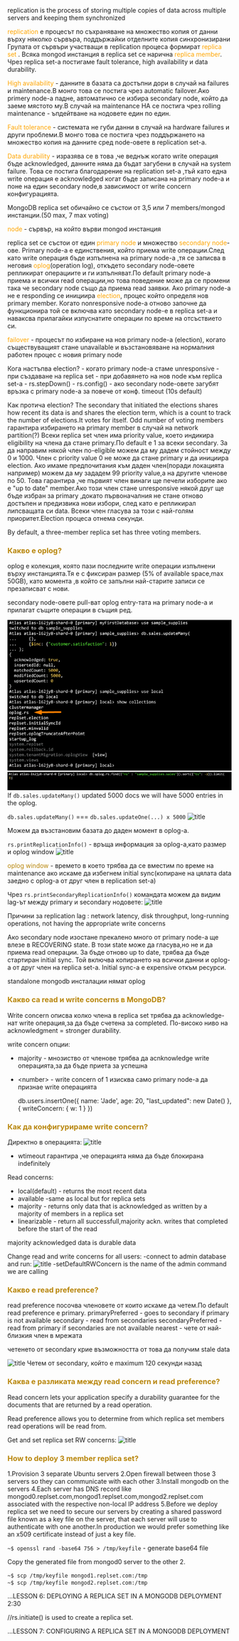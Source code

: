 replication is the process of storing multiple copies of data across multiple servers and keeping them synchronized

<span style="color:orange">replication</span> е процесът по съхраняване на множество копия от данни върху няколко сървъра, поддържайки отделните копия синхронизирани
Групата от сървъри участващи в replication процеса формират <span style="color:orange">replica set</span> .
Всяка mongod инстанция в replica set се нарична <span style="color:orange">replica member</span>.
Чрез replica set-a постигаме fault tolerance, high availability и data durability.

<span style="color:orange">High availability</span> - данните в базата са достъпни дори в случай на failures и maintenance.В монго това се постига чрез automatic failover.Ако primery node-a падне, автоматично се избира secondary node, който да заеме мястото му.В случай на maintenance HA се постига чрез rolling maintenance - ъпдейтване на нодовете един по един.

<span style="color:orange">Fault tolerance</span> - системата не губи данни в случай на hardware failures и други проблеми.В монго това се постига чрез поддържането на множество копия на данните сред node-овете в replication set-a.

<span style="color:orange">Data durability</span> - изразява се в това ,че веднъж когато write операция бъде acknowledged, данните няма да бъдат загубени в случай на system failure. Това се постига благодарение на replication set-a ,тъй като една write операция е acknowledged когат бъде записана на primary node-a и поне на един secondary node,в зависимост от write concern конфигурацията.

MongoDB replica set обичайно се състои от 3,5 или 7 members/mongod инстанции.(50 max, 7 max voting)

<span style="color:orange">node</span> - сървър, на който върви mongod инстанция

replica set се състои от един <span style="color:orange">primary node</span> и множество <span style="color:orange">secondary node</span>-ове. Primary node-a е единствения, който приема write операции.След като write операция бъде изпълнена на primary node-a ,тя се записва в неговия <span style="color:orange">oplog</span>(operation log), откъдето secondary node-овете репликират операциите и ги изпълняват.По default primary node-a приема и всички read операции,но това поведение може да се промени така че secondary node също да приема read заявки.
Ако primary node-a не е responding се инициира <span style="color:orange"> election</span>, процес който определя нов primary member. 
Когато nonresponsive node-a отново започне да функционира той се включва като secondary node-e в replica set-a и наваксва прилагайки изпуснатите операции по време на отсъствието си. 

<span style="color:orange">failover</span> - процесът по избиране на нов primary node-a (election), когато съществуващият стане unavailable и възстановяване на нормалния работен процес с новия primary node

Кога настъпва election?
    - когато primary node-a стаме unresponsive
    - при създаване на replica set
    - при добавянето на нов node към replica set-a
    - rs.stepDown()
    - rs.config()
    - ако secondary node-овете загубят връзка с primary node-a за повече от конф. timeout (10s default)

Как протича election?
The secondary that initiated the elections shares how recent its data is and shares the election term, which is a count to track the number of elections.It votes for itself.
Odd number of voting members гарантира избирането на primary member в случай на network partition(?)
Всеки replica set член има priority value, което индикира eligibility на члена да стане primary.По default е 1 за всеки secondary. За да направим някой член по-eligible можем да му дадем стойност между 0 и 1000.
Член с priority value 0 не може да стане primary и да инициира election.
Ако имаме предпочитания към даден член(поради локацията например) можем да му зададем 99 priority value,а на другите членове по 50. Това гарантира ,че първият член винаги ще печели изборите ако е "up to date" member.Ако този член стане unresponsive някой друг ще бъде избран за primary ,докато първоначалния не стане отново достъпен и предизвика нови избори, след като е репликирал липсващата си data.
Всеки член гласува за този с най-голям приоритет.Election процеса отнема секунди.

By default, a three-member replica set has three voting members.

### <span style="color:darkgoldenrod">Какво е oplog?
oplog е колекция, която пази последните write операции изпълнени върху инстанцията.Тя е с фиксиран размер (5% of available space,max 50GB), 
като момента ,в който се запълни най-старите записи се презаписват с нови.

secondary node-овете pull-ват oplog entry-тата на primary node-a и прилагат същите
операции в същия ред.

![title](./resources/oplogCollection.png)
![title](./resources/oplog2.png)
If ```db.sales.updateMany()``` updated 5000 docs we will have 5000 entries in the oplog.

```db.sales.updateMany()``` === ```db.sales.updateOne(...) x 5000```
![title](./resources/oplogEntries.png)

Можем да възстановим базата до даден момент в oplog-a.

```rs.printReplicationInfo()``` - връща информация за oplog-a,като размер и oplog window
![title](./resources/getInfoAboutTheCurrentOplog.png)

<span style="color:darkgoldenrod">oplog window</span> - времето в което трябва да се вместим по време на maintenance ако искаме да избегнем initial sync(копиране на цялата data заедно с oplog-a от друг член в replication set-a)

Чрез  ```rs.printSecondaryReplicationInfo()``` командата можем да видим lag-ът между primary и secondary нодовете:
![title](./resources/primaryAgainstSecondariesOplogs.png)

Причини за replication lag : network latency, disk throughput, long-running operations, not having the appropriate write concerns

Ако sеcondary node изостане прекалено много от primary node-a ще влезе в RECOVERING state.
В този state може да гласува,но не и да приема read операции. 
За бъде отново up to date, трябва да бъде стартиран initial sync.
Той включва копирането на всички данни и oplog-a от друг член на replica set-a.
Initial sync-a е expensive откъм ресурси.

standalone mongodb инсталации нямат oplog

### <span style="color:darkgoldenrod">Какво са read и write concerns в MongoDB?
Write concern описва колко члена в replica set трябва да acknowledge-нат write операция,за да бъде счетена за completed.
По-високо ниво на acknowledgment = stronger durability.

write concern опции:
- majority - мнозиство от членове трябва да acnknowledge write операцията,за да бъде приета за успешна
- \<number> - write concern of 1 изисква само primary node-a да признае write операцията

  
    db.users.insertOne({ name: 'Jade', age: 20, "last_updated": new Date() }, { writeConcern: { w: 1 } })

### <span style="color:darkgoldenrod">Как да конфигурираме write concern?
Директно в операцията:
![title](./resources/writeConcern.png)
- wtimeout гарантира ,че операцията няма да бъде блокирана indefinitely

Read concerns: 
- local(default) - returns the most recent data
- available -same as local but for replica sets
- majority - returns only data that is acknowledged as written by a majority of members in a replica set
- linearizable - return all successfull,majority ackn. writes that completed before the start of the read

majority acknowledged data is durable data

Change read and write concerns for all users:
-connect to admin database and run:
![title](./resources/changeConcernsForAllUsers.png)
-setDefaultRWConcern is the name of the admin command we are calling

### <span style="color:darkgoldenrod">Какво е read preference?
read preference посочва членовете от които искаме да четем.По default read preference е primary.
primaryPreferred - goes to secondary if primary is not available
secondary - read from secondaries
secondaryPreferred - read from primary if secondaries are not available
nearest - чете от най-близкия член в мрежата

четенето от secondary крие възможността от това да получим stale data

![title](./resources/setReadPreferenceByAppendingReadPrOptionToConnectionString.png)
Четем от secondary, който е maximum 120 секунди назад

### <span style="color:darkgoldenrod">Каква е разликата между read concern и read preference?
Read concern lets your application specify a durability guarantee for the documents that are returned by a read operation.

Read preference allows you to determine from which replica set members read operations will be read from. 

Get and set replica set RW concerns:
![title](./resources/getAndSetRWConcernForReplicaSet.png)

### <span style="color:darkgoldenrod">How to deploy 3 member replica set?
1.Provision 3 separate Ubuntu servers
2.Open firewall between those 3 servers so they can communicate with each other
3.Install mongodb on the servers
4.Each server has DNS record like mongod0.replset.com,mongod1.replset.com,mongod2.replset.com 
associated with the respective non-local IP address
5.Before we deploy replica set we need to secure our servers by creating a shared password file
known as a key file on the server, that each server will use to authenticate with one another.In production we 
would prefer something like an x509 certificate instead of just a key file.

```~$ openssl rand -base64 756 > /tmp/keyfile``` - generate base64 file

Copy the generated file from mongod0 server to the other 2.

    ~$ scp /tmp/keyfile mongod1.replset.com:/tmp
    ~$ scp /tmp/keyfile mongod2.replset.com:/tmp

...LESSON 6: DEPLOYING A REPLICA SET IN A MONGODB DEPLOYMENT 2:30

//rs.initiate() is used to create a replica set.

...LESSON 7: CONFIGURING A REPLICA SET IN A MONGODB DEPLOYMENT
